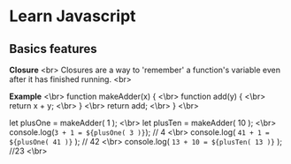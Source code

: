 # Learn Javascript 

## Basics features

**Closure**  <br\>
Closures  are a way to 'remember' a function's variable even after it has finished running. <br\>

**Example**   <\br>
function makeAdder(x) {  <\br>
    function add(y) {    <\br>
        return x + y;    <\br>
    }   <\br>
    return add;  <\br>
}  <\br>
 
let plusOne =  makeAdder( 1 );  <\br>
let plusTen = makeAdder( 10 );  <\br>
console.log(`3 + 1 = ${plusOne( 3 )}`); // 4  <\br>
console.log( `41 + 1 = ${plusOne( 41 )}` ); // 42  <\br>
console.log( `13 + 10 = ${plusTen( 13 )}` ); //23  <\br>

